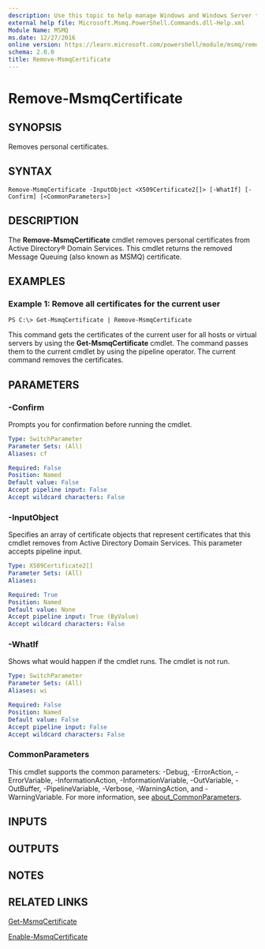 ```yaml
---
description: Use this topic to help manage Windows and Windows Server technologies with Windows PowerShell.
external help file: Microsoft.Msmq.PowerShell.Commands.dll-Help.xml
Module Name: MSMQ
ms.date: 12/27/2016
online version: https://learn.microsoft.com/powershell/module/msmq/remove-msmqcertificate?view=windowsserver2016-ps&wt.mc_id=ps-gethelp
schema: 2.0.0
title: Remove-MsmqCertificate
---
```


# Remove-MsmqCertificate

## SYNOPSIS
Removes personal certificates.

## SYNTAX

```
Remove-MsmqCertificate -InputObject <X509Certificate2[]> [-WhatIf] [-Confirm] [<CommonParameters>]
```

## DESCRIPTION
The **Remove-MsmqCertificate** cmdlet removes personal certificates from Active Directory® Domain Services.
This cmdlet returns the removed Message Queuing (also known as MSMQ) certificate.

## EXAMPLES

### Example 1: Remove all certificates for the current user
```
PS C:\> Get-MsmqCertificate | Remove-MsmqCertificate
```

This command gets the certificates of the current user for all hosts or virtual servers by using the **Get-MsmqCertificate** cmdlet.
The command passes them to the current cmdlet by using the pipeline operator.
The current command removes the certificates.

## PARAMETERS

### -Confirm
Prompts you for confirmation before running the cmdlet.

```yaml
Type: SwitchParameter
Parameter Sets: (All)
Aliases: cf

Required: False
Position: Named
Default value: False
Accept pipeline input: False
Accept wildcard characters: False
```

### -InputObject
Specifies an array of certificate objects that represent certificates that this cmdlet removes from Active Directory Domain Services.
This parameter accepts pipeline input.

```yaml
Type: X509Certificate2[]
Parameter Sets: (All)
Aliases: 

Required: True
Position: Named
Default value: None
Accept pipeline input: True (ByValue)
Accept wildcard characters: False
```

### -WhatIf
Shows what would happen if the cmdlet runs.
The cmdlet is not run.

```yaml
Type: SwitchParameter
Parameter Sets: (All)
Aliases: wi

Required: False
Position: Named
Default value: False
Accept pipeline input: False
Accept wildcard characters: False
```

### CommonParameters
This cmdlet supports the common parameters: -Debug, -ErrorAction, -ErrorVariable, -InformationAction, -InformationVariable, -OutVariable, -OutBuffer, -PipelineVariable, -Verbose, -WarningAction, and -WarningVariable. For more information, see [about_CommonParameters](https://go.microsoft.com/fwlink/?LinkID=113216).

## INPUTS

## OUTPUTS

## NOTES

## RELATED LINKS

[Get-MsmqCertificate](./Get-MSMQCertificate.md)

[Enable-MsmqCertificate](./Enable-MSMQCertificate.md)

